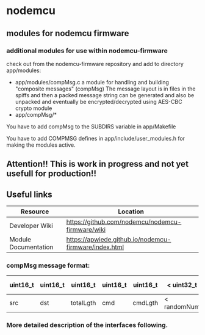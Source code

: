 # nodemcu

## modules for nodemcu firmware

### additional modules for use within nodemcu-firmware

check out from the nodemcu-firmware repository and add to directory app/modules:

- app/modules/compMsg.c  a module for handling and building "composite messages" (compMsg)
                           The message layout is in files in the spiffs and then a packed message string
                           can be generated and also be unpacked 
                           and eventually be encrypted/decrypted using AES-CBC crypto module
- app/compMsg/*

You have to add compMsg to the SUBDIRS variable in app/Makefile

You have to add COMPMSG defines in app/include/user_modules.h 
for making the modules active.

## Attention!! This is work in progress and not yet usefull for production!!

## Useful links

| Resource | Location |
| -------------- | -------------- |
| Developer Wiki       | https://github.com/nodemcu/nodemcu-firmware/wiki |
| Module Documentation | https://apwiede.github.io/nodemcu-firmware/index.html |

### compMsg message format:

| uint16\_t | uint16\_t | uint16\_t  | uint16\_t | uint16\_t | \< uint32\_t   | uint8\_t\* | uint8\_t\* | ... \> | uint8\_t\* | uint16\_t |
| ---------- | ---------- | ---------- | ---------- | ---------- | ---------- | ---------- | ---------- | ---------- | ---------- | ---------- |
|   src    |   dst    | totalLgth |    cmd   | cmdLgth  | < randomNum |   fld1    |   fld2    | ... > | filler   |   crc     |

### More detailed description of the interfaces following.
